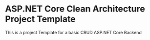 # ASP.NET Core Clean Architecture Project Template

This is a project Template for a basic CRUD ASP.NET Core Backend